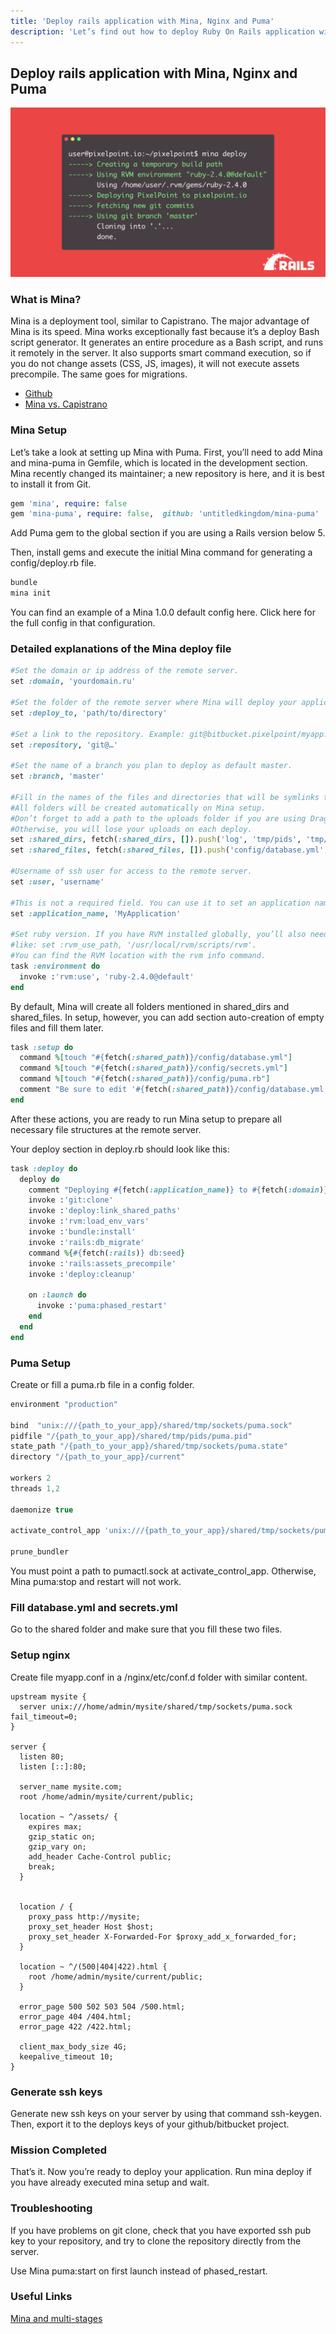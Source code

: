 ```yaml
---
title: 'Deploy rails application with Mina, Nginx and Puma'
description: 'Let’s find out how to deploy Ruby On Rails application with blazing fast Mina'
---
```


## Deploy rails application with Mina, Nginx and Puma

![Deploy rails application with Mina, Nginx and Puma](ogimage.png)

### What is Mina?

Mina is a deployment tool, similar to Capistrano. The major advantage of Mina is its speed. Mina works exceptionally fast because it’s a deploy Bash script generator. It generates an entire procedure as a Bash script, and runs it remotely in the server. It also supports smart command execution, so if you do not change assets (CSS, JS, images), it will not execute assets precompile. The same goes for migrations.

- [Github](https://github.com/mina-deploy/mina)
- [Mina vs. Capistrano](https://infinum.co/the-capsized-eight/faster-web-application-deployments-using-mina-instead-of-capistrano)

### Mina Setup

Let’s take a look at setting up Mina with Puma. First, you’ll need to add Mina and mina-puma in Gemfile, which is located in the development section. Mina recently changed its maintainer; a new repository is here, and it is best to install it from Git.

```ruby
gem 'mina', require: false
gem 'mina-puma', require: false,  github: 'untitledkingdom/mina-puma'
```

Add Puma gem to the global section if you are using a Rails version below 5.

Then, install gems and execute the initial Mina command for generating a config/deploy.rb file.

```ruby
bundle
mina init
```

You can find an example of a Mina 1.0.0 default config here. Click here for the full config in that configuration.

### Detailed explanations of the Mina deploy file

```ruby
#Set the domain or ip address of the remote server.
set :domain, 'yourdomain.ru'

#Set the folder of the remote server where Mina will deploy your application.
set :deploy_to, 'path/to/directory'

#Set a link to the repository. Example: git@bitbucket.pixelpoint/myapp.git
set :repository, 'git@…'

#Set the name of a branch you plan to deploy as default master.
set :branch, 'master'

#Fill in the names of the files and directories that will be symlinks to the shared directory.
#All folders will be created automatically on Mina setup.
#Don’t forget to add a path to the uploads folder if you are using Dragonfly or CarrierWave.
#Otherwise, you will lose your uploads on each deploy.
set :shared_dirs, fetch(:shared_dirs, []).push('log', 'tmp/pids', 'tmp/sockets', 'public/uploads')
set :shared_files, fetch(:shared_files, []).push('config/database.yml', 'config/secrets.yml', 'config/puma.rb')

#Username of ssh user for access to the remote server.
set :user, 'username'

#This is not a required field. You can use it to set an application name for easy recognition.
set :application_name, 'MyApplication'

#Set ruby version. If you have RVM installed globally, you’ll also need to set an RVM path,
#like: set :rvm_use_path, '/usr/local/rvm/scripts/rvm'.
#You can find the RVM location with the rvm info command.
task :environment do
  invoke :'rvm:use', 'ruby-2.4.0@default'
end
```

By default, Mina will create all folders mentioned in shared_dirs and shared_files. In setup, however, you can add section auto-creation of empty files and fill them later.

```ruby
task :setup do
  command %[touch "#{fetch(:shared_path)}/config/database.yml"]
  command %[touch "#{fetch(:shared_path)}/config/secrets.yml"]
  command %[touch "#{fetch(:shared_path)}/config/puma.rb"]
  comment "Be sure to edit '#{fetch(:shared_path)}/config/database.yml', 'secrets.yml' and puma.rb."
end
```

After these actions, you are ready to run Mina setup to prepare all necessary file structures at the remote server.

Your deploy section in deploy.rb should look like this:

```ruby
task :deploy do
  deploy do
    comment "Deploying #{fetch(:application_name)} to #{fetch(:domain)}:#{fetch(:deploy_to)}"
    invoke :'git:clone'
    invoke :'deploy:link_shared_paths'
    invoke :'rvm:load_env_vars'
    invoke :'bundle:install'
    invoke :'rails:db_migrate'
    command %{#{fetch(:rails)} db:seed}
    invoke :'rails:assets_precompile'
    invoke :'deploy:cleanup'

    on :launch do
      invoke :'puma:phased_restart'
    end
  end
end
```

### Puma Setup

Create or fill a puma.rb file in a config folder.

```javascript
environment "production"

bind  "unix:///{path_to_your_app}/shared/tmp/sockets/puma.sock"
pidfile "/{path_to_your_app}/shared/tmp/pids/puma.pid"
state_path "/{path_to_your_app}/shared/tmp/sockets/puma.state"
directory "/{path_to_your_app}/current"

workers 2
threads 1,2

daemonize true

activate_control_app 'unix:///{path_to_your_app}/shared/tmp/sockets/pumactl.sock'

prune_bundler
```

You must point a path to pumactl.sock at activate_control_app. Otherwise, Mina puma:stop and restart will not work.

### Fill database.yml and secrets.yml

Go to the shared folder and make sure that you fill these two files.

### Setup nginx

Create file myapp.conf in a /nginx/etc/conf.d folder with similar content.

```nginx
upstream mysite {
  server unix:///home/admin/mysite/shared/tmp/sockets/puma.sock fail_timeout=0;
}

server {
  listen 80;
  listen [::]:80;

  server_name mysite.com;
  root /home/admin/mysite/current/public;

  location ~ ^/assets/ {
    expires max;
    gzip_static on;
    gzip_vary on;
    add_header Cache-Control public;
    break;
  }


  location / {
    proxy_pass http://mysite;
    proxy_set_header Host $host;
    proxy_set_header X-Forwarded-For $proxy_add_x_forwarded_for;
  }

  location ~ ^/(500|404|422).html {
    root /home/admin/mysite/current/public;
  }

  error_page 500 502 503 504 /500.html;
  error_page 404 /404.html;
  error_page 422 /422.html;

  client_max_body_size 4G;
  keepalive_timeout 10;
}
```

### Generate ssh keys

Generate new ssh keys on your server by using that command ssh-keygen. Then, export it to the deploys keys of your github/bitbucket project.

### Mission Completed

That’s it. Now you’re ready to deploy your application. Run mina deploy if you have already executed mina setup and wait.

### Troubleshooting

If you have problems on git clone, check that you have exported ssh pub key to your repository, and try to clone the repository directly from the server.

Use Mina puma:start on first launch instead of phased_restart.

### Useful Links

[Mina and multi-stages](https://github.com/mina-deploy/mina/blob/2608e50049cf21b1425c8bb7c3e5dd0e964b725f/docs/cookbook.md)
